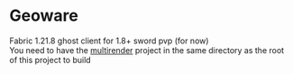 # Geoware
Fabric 1.21.8 ghost client for 1.8+ sword pvp (for now)\
You need to have the [multirender](https://github.com/gkursi/multirender) project in the same directory
as the root of this project to build
